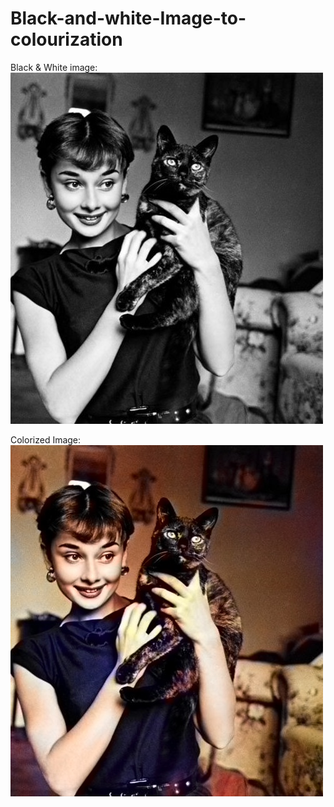 # Black-and-white-Image-to-colourization

Black & White image:
![alt text](https://github.com/manishkumars/Black-and-white-Image-to-colourization-/blob/master/input_images/BW.jpg)

Colorized Image:
![alt text](https://github.com/manishkumars/Black-and-white-Image-to-colourization-/blob/master/colourized_images/Color_img4.jpg)
